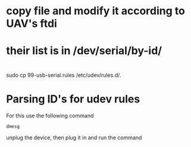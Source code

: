 # copy file and modify it according to UAV's ftdi
# their list is in /dev/serial/by-id/
# 
sudo cp 99-usb-serial.rules /etc/udev/rules.d/.

# Parsing ID's for udev rules
For this use the following command
```
dmesg
```
unplug the device, then plug it in and run the command